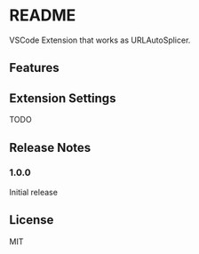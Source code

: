 # README

VSCode Extension that works as URLAutoSplicer.

## Features

## Extension Settings

TODO

## Release Notes

### 1.0.0

Initial release

## License

MIT
